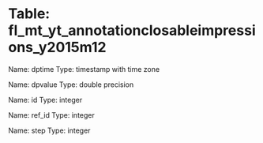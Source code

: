 Table: fl_mt_yt_annotationclosableimpressions_y2015m12
======================================================

Name: dptime
Type: timestamp with time zone

Name: dpvalue
Type: double precision

Name: id
Type: integer

Name: ref_id
Type: integer

Name: step
Type: integer

